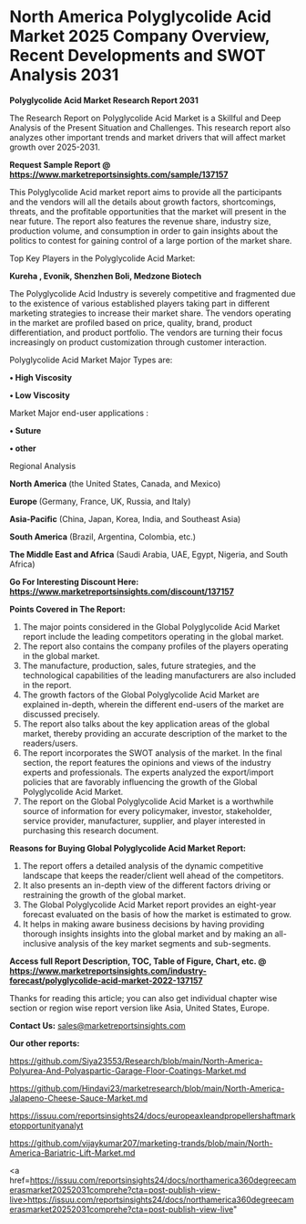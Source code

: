 # North America Polyglycolide Acid Market 2025 Company Overview, Recent Developments and SWOT Analysis 2031

<strong>Polyglycolide Acid Market Research Report 2031</strong>

The Research Report on Polyglycolide Acid Market is a Skillful and Deep Analysis of the Present Situation and Challenges. This research report also analyzes other important trends and market drivers that will affect market growth over 2025-2031.

<strong>Request Sample Report @ <a href=https://www.marketreportsinsights.com/sample/137157>https://www.marketreportsinsights.com/sample/137157</a></strong>

This Polyglycolide Acid market report aims to provide all the participants and the vendors will all the details about growth factors, shortcomings, threats, and the profitable opportunities that the market will present in the near future. The report also features the revenue share, industry size, production volume, and consumption in order to gain insights about the politics to contest for gaining control of a large portion of the market share.

Top Key Players in the Polyglycolide Acid Market:

<strong>Kureha , Evonik, Shenzhen Boli, Medzone Biotech</strong>

The Polyglycolide Acid Industry is severely competitive and fragmented due to the existence of various established players taking part in different marketing strategies to increase their market share. The vendors operating in the market are profiled based on price, quality, brand, product differentiation, and product portfolio. The vendors are turning their focus increasingly on product customization through customer interaction.

Polyglycolide Acid Market Major Types are:

<strong>• High Viscosity

• Low Viscosity</strong>

Market Major end-user applications :

<strong>• Suture

• other</strong>

Regional Analysis

</u><strong><b>North America</b></strong> (the United States, Canada, and Mexico)

<strong><b>Europe </b></strong>(Germany, France, UK, Russia, and Italy)

<strong><b>Asia-Pacific</b></strong> (China, Japan, Korea, India, and Southeast Asia)

<strong><b>South America</b></strong> (Brazil, Argentina, Colombia, etc.)

<strong><b>The Middle East and Africa</b></strong> (Saudi Arabia, UAE, Egypt, Nigeria, and South Africa)

<strong>Go For Interesting Discount Here: <a href=https://www.marketreportsinsights.com/discount/137157>https://www.marketreportsinsights.com/discount/137157</a></strong>

<strong>Points Covered in The Report:</strong>
<ol>
  <li>The major points considered in the Global Polyglycolide Acid Market report include the leading competitors operating in the global market.</li>
  <li>The report also contains the company profiles of the players operating in the global market.</li>
  <li>The manufacture, production, sales, future strategies, and the technological capabilities of the leading manufacturers are also included in the report.</li>
  <li>The growth factors of the Global Polyglycolide Acid Market are explained in-depth, wherein the different end-users of the market are discussed precisely.</li>
  <li>The report also talks about the key application areas of the global market, thereby providing an accurate description of the market to the readers/users.</li>
  <li>The report incorporates the SWOT analysis of the market. In the final section, the report features the opinions and views of the industry experts and professionals. The experts analyzed the export/import policies that are favorably influencing the growth of the Global Polyglycolide Acid Market.</li>
  <li>The report on the Global Polyglycolide Acid Market is a worthwhile source of information for every policymaker, investor, stakeholder, service provider, manufacturer, supplier, and player interested in purchasing this research document.</li>
</ol>
<strong>Reasons for Buying Global Polyglycolide Acid Market Report:</strong>

<ol>
  <li>The report offers a detailed analysis of the dynamic competitive landscape that keeps the reader/client well ahead of the competitors.</li>
  <li>It also presents an in-depth view of the different factors driving or restraining the growth of the global market.</li>
  <li>The Global Polyglycolide Acid Market report provides an eight-year forecast evaluated on the basis of how the market is estimated to grow.</li>
  <li>It helps in making aware business decisions by having providing thorough insights insights into the global market and by making an all-inclusive analysis of the key market segments and sub-segments.</li>
</ol>
<strong>Access full Report Description, TOC, Table of Figure, Chart, etc. @ <a href=https://www.marketreportsinsights.com/industry-forecast/polyglycolide-acid-market-2022-137157>https://www.marketreportsinsights.com/industry-forecast/polyglycolide-acid-market-2022-137157</a></strong>


Thanks for reading this article; you can also get individual chapter wise section or region wise report version like Asia, United States, Europe.

<strong>Contact Us:</strong>
sales@marketreportsinsights.com

<strong>Our other reports:</strong>

<a href=https://github.com/Siya23553/Research/blob/main/North-America-Polyurea-And-Polyaspartic-Garage-Floor-Coatings-Market.md>https://github.com/Siya23553/Research/blob/main/North-America-Polyurea-And-Polyaspartic-Garage-Floor-Coatings-Market.md</a>

<a href=https://github.com/Hindavi23/marketresearch/blob/main/North-America-Jalapeno-Cheese-Sauce-Market.md>https://github.com/Hindavi23/marketresearch/blob/main/North-America-Jalapeno-Cheese-Sauce-Market.md</a>

<a href=https://issuu.com/reportsinsights24/docs/europeaxleandpropellershaftmarketopportunityanalyt>https://issuu.com/reportsinsights24/docs/europeaxleandpropellershaftmarketopportunityanalyt</a>

<a href=https://github.com/vijaykumar207/marketing-trands/blob/main/North-America-Bariatric-Lift-Market.md>https://github.com/vijaykumar207/marketing-trands/blob/main/North-America-Bariatric-Lift-Market.md</a>

<a href=https://issuu.com/reportsinsights24/docs/northamerica360degreecamerasmarket20252031comprehe?cta=post-publish-view-live>https://issuu.com/reportsinsights24/docs/northamerica360degreecamerasmarket20252031comprehe?cta=post-publish-view-live</a>"
